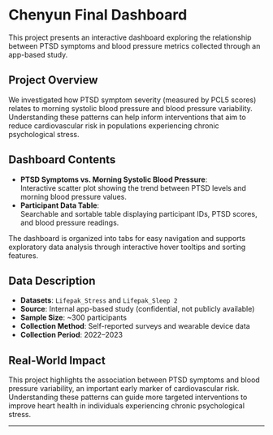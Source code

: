 # Chenyun Final Dashboard

This project presents an interactive dashboard exploring the relationship between PTSD symptoms and blood pressure metrics collected through an app-based study.

## Project Overview
We investigated how PTSD symptom severity (measured by PCL5 scores) relates to morning systolic blood pressure and blood pressure variability. Understanding these patterns can help inform interventions that aim to reduce cardiovascular risk in populations experiencing chronic psychological stress.

## Dashboard Contents
- **PTSD Symptoms vs. Morning Systolic Blood Pressure**:  
  Interactive scatter plot showing the trend between PTSD levels and morning blood pressure values.
- **Participant Data Table**:  
  Searchable and sortable table displaying participant IDs, PTSD scores, and blood pressure readings.

The dashboard is organized into tabs for easy navigation and supports exploratory data analysis through interactive hover tooltips and sorting features.

## Data Description
- **Datasets**: `Lifepak_Stress` and `Lifepak_Sleep 2`
- **Source**: Internal app-based study (confidential, not publicly available)
- **Sample Size**: ~300 participants
- **Collection Method**: Self-reported surveys and wearable device data
- **Collection Period**: 2022–2023

## Real-World Impact
This project highlights the association between PTSD symptoms and blood pressure variability, an important early marker of cardiovascular risk. Understanding these patterns can guide more targeted interventions to improve heart health in individuals experiencing chronic psychological stress.


---

